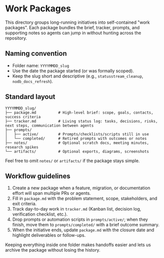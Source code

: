 # Work Packages

This directory groups long-running initiatives into self-contained "work packages". Each package bundles the brief, tracker, prompts, and supporting notes so agents can jump in without hunting across the repository.

## Naming convention
- Folder name: `YYYYMMDD_slug`
- Use the date the package started (or was formally scoped).
- Keep the slug short and descriptive (e.g., `statusstream_cleanup`, `nodb_docs_refresh`).

## Standard layout
```
YYYYMMDD_slug/
├── package.md          # High-level brief: scope, goals, contacts, success criteria
├── tracker.md          # Living status log: tasks, decisions, risks, next steps, communication between agents
├── prompts/
│   ├── active/         # Prompts/checklists/scripts still in use
│   └── completed/      # Retired prompts with outcomes or notes
├── notes/              # Optional scratch docs, meeting minutes, research spikes
└── artifacts/          # Optional exports, diagrams, screenshots
```

Feel free to omit `notes/` or `artifacts/` if the package stays simple.

## Workflow guidelines
1. Create a new package when a feature, migration, or documentation effort will span multiple PRs or agents.
2. Fill in `package.md` with the problem statement, scope, stakeholders, and exit criteria.
3. Track day-to-day work in `tracker.md` (Kanban list, decision log, verification checklist, etc.).
4. Drop prompts or automation scripts in `prompts/active/`; when they finish, move them to `prompts/completed/` with a brief outcome summary.
5. When the initiative ends, update `package.md` with the closure date and highlight deliverables or follow-ups.

Keeping everything inside one folder makes handoffs easier and lets us archive the package without losing the history.
